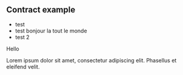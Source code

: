 ## Contract example


- test
- test bonjour la tout le monde
- test 2

Hello 

Lorem ipsum dolor sit amet, consectetur adipiscing elit. Phasellus et eleifend velit. 
